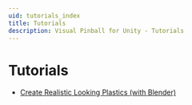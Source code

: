 ```yaml
---
uid: tutorials_index
title: Tutorials
description: Visual Pinball for Unity - Tutorials
---
```


# Tutorials

- [Create Realistic Looking Plastics (with Blender)](xref:plastics_with_blender)